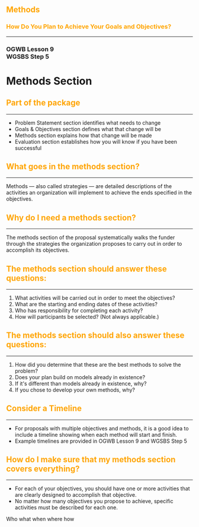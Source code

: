 ## <span style="color: orange;">Methods</span>
### <span style="color: orange;">How Do You Plan to Achieve Your Goals and Objectives?</span>
---
### OGWB Lesson 9 <br />WGSBS Step 5



# Methods Section
## <span style="color: orange;">Part of the package</span>
---
* Problem Statement section identifies what needs to change  <!-- .element: class="fragment" data-fragment-index="1" -->
* Goals & Objectives section defines what that change will be  <!-- .element: class="fragment" data-fragment-index="2" -->
* Methods section explains how that change will be made  <!-- .element: class="fragment" data-fragment-index="3" -->
* Evaluation section establishes how you will know if you have been successful  <!-- .element: class="fragment" data-fragment-index="4" -->



## <span style="color: orange;">What goes in the methods section?</span>
---
Methods &mdash; also called strategies &mdash; are detailed descriptions of the activities an organization will implement to achieve the ends specified in the objectives.



## <span style="color: orange;">Why do I need a methods section?</span>
---
The methods section of the proposal systematically walks the funder through the strategies the organization proposes to carry out in order to accomplish its objectives.



## <span style="color: orange;">The methods section should answer these questions:</span>
---
1. What activities will be carried out in order to meet the objectives?  <!-- .element: class="fragment" data-fragment-index="1" -->
2. What are the starting and ending dates of these activities?  <!-- .element: class="fragment" data-fragment-index="2" -->
3. Who has responsibility for completing each activity?  <!-- .element: class="fragment" data-fragment-index="3" -->
4. How will participants be selected? (Not always applicable.)  <!-- .element: class="fragment" data-fragment-index="4" -->



## <span style="color: orange;">The methods section should also answer these questions:</span>
---
1. How did you determine that these are the best methods to solve the problem?  <!-- .element: class="fragment" data-fragment-index="1" -->
2. Does your plan build on models already in existence?  <!-- .element: class="fragment" data-fragment-index="2" -->
3. If it's different than models already in existence, why?  <!-- .element: class="fragment" data-fragment-index="3" -->
4. If you chose to develop your own methods, why?  <!-- .element: class="fragment" data-fragment-index="4" -->

## <span style="color: orange;">Consider a Timeline</span>
---
* For proposals with multiple objectives and methods, it is a good idea to include a timeline showing when each method will start and finish.
* Example timelines are provided in OGWB Lesson 9 and WGSBS Step 5 



## <span style="color: orange;">How do I make sure that my methods section covers everything?</span>
---

* For each of your objectives, you should have one or more activities that are clearly designed to accomplish that objective.  <!-- .element: class="fragment" data-fragment-index="1" -->
* No matter how many objectives you propose to achieve, specific activities must be described for each one.  <!-- .element: class="fragment" data-fragment-index="2" -->


Who what when where how
